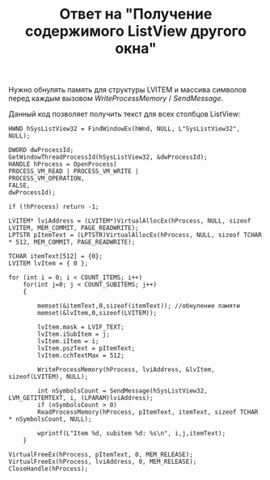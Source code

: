 ﻿---
title: "Ответ на \"Получение содержимого ListView другого окна\""
se.owner.user_id: 240512
se.owner.display_name: "MSDN.WhiteKnight"
se.owner.link: "https://ru.stackoverflow.com/users/240512/msdn-whiteknight"
se.answer_id: 773005
se.question_id: 768442
se.post_type: answer
se.score: 2
se.is_accepted: True
---
<p>Нужно обнулять память для структуры LVITEM и массива символов перед каждым вызовом <em>WriteProcessMemory</em> / <em>SendMessage</em>.</p>

<p>Данный код позволяет получить текст для всех столбцов ListView:</p>

<pre><code>HWND hSysListView32 = FindWindowEx(hWnd, NULL, L"SysListView32", NULL);

DWORD dwProcessId;
GetWindowThreadProcessId(hSysListView32, &amp;dwProcessId);
HANDLE hProcess = OpenProcess(
PROCESS_VM_READ | PROCESS_VM_WRITE |
PROCESS_VM_OPERATION,
FALSE,
dwProcessId);

if (!hProcess) return -1;

LVITEM* lviAddress = (LVITEM*)VirtualAllocEx(hProcess, NULL, sizeof LVITEM, MEM_COMMIT, PAGE_READWRITE);
LPTSTR pItemText = (LPTSTR)VirtualAllocEx(hProcess, NULL, sizeof TCHAR * 512, MEM_COMMIT, PAGE_READWRITE);

TCHAR itemText[512] = {0};
LVITEM lvItem = { 0 };

for (int i = 0; i &lt; COUNT_ITEMS; i++)
    for(int j=0; j &lt; COUNT_SUBITEMS; j++)
    {

        memset(&amp;itemText,0,sizeof(itemText)); //обнуление памяти
        memset(&amp;lvItem,0,sizeof(LVITEM));

        lvItem.mask = LVIF_TEXT;
        lvItem.iSubItem = j;
        lvItem.iItem = i;
        lvItem.pszText = pItemText;
        lvItem.cchTextMax = 512;

        WriteProcessMemory(hProcess, lviAddress, &amp;lvItem, sizeof(LVITEM), NULL);

        int nSymbolsCount = SendMessage(hSysListView32, LVM_GETITEMTEXT, i, (LPARAM)lviAddress);
        if (nSymbolsCount &gt; 0)
        ReadProcessMemory(hProcess, pItemText, itemText, sizeof TCHAR * nSymbolsCount, NULL);

        wprintf(L"Item %d, subitem %d: %s\n", i,j,itemText);
    }

VirtualFreeEx(hProcess, pItemText, 0, MEM_RELEASE);
VirtualFreeEx(hProcess, lviAddress, 0, MEM_RELEASE);
CloseHandle(hProcess);
</code></pre>
